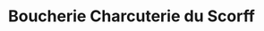 ---
title: "Boucherie Charcuterie du Scorff"
url: /pont-scorff/boucherie-charcuterie-du-scorff/
shop: Metzgerei
---